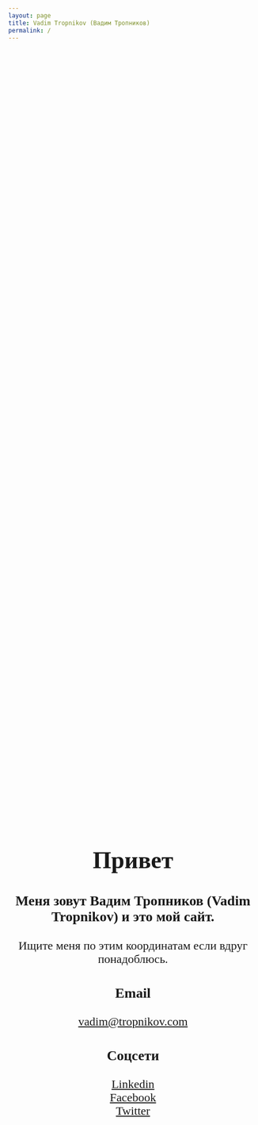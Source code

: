 ```yaml
---
layout: page
title: Vadim Tropnikov (Вадим Тропников)
permalink: /
---
```


<html>
<head>
<title>Vadim Tropnikov (Вадим Тропников)</title>
</head>
<body>
<div style="position: absolute; top: 50%; left: 50%; transform: translate(-50%, -50%); text-align: center; font: 24px Calibri;">
      <h1>Привет</h1>
      <h3>Меня зовут Вадим Тропников (Vadim Tropnikov) и это мой сайт.</h3>
      <p>Ищите меня по этим координатам если вдруг понадоблюсь.</p>
            <h3>Email</h3>
            <a href="mailto:vadim@tropnikov.com">vadim@tropnikov.com</a>
            <br/>
            <h3>Соцсети</h3>
      <a target="_blank" href="https://www.linkedin.com/in/tropnikov">Linkedin</a>
      <br/>
      <a target="_blank" href="https://www.facebook.com/tropnikov">Facebook</a>
      <br/>
      <a target="_blank" href="https://x.com/vadim_tropnikov">Twitter</a>
</div>
</body>
</html>
